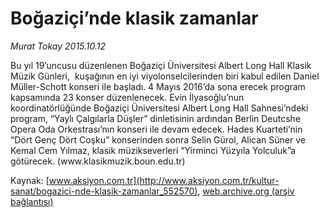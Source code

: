 # Boğaziçi’nde klasik zamanlar

*Murat Tokay 2015.10.12*

<div class="pNewsDetailMainContent ctx_content" itemprop="articleBody">
 <p>
  Bu yıl 19’uncusu düzenlenen Boğaziçi Üniversitesi Albert Long Hall Klasik Müzik Günleri,  kuşağının en iyi viyolonselcilerinden biri kabul edilen Daniel Müller-Schott konseri ile başladı. 4 Mayıs 2016’da sona erecek program kapsamında 23 konser düzenlenecek. Evin İlyasoğlu’nun koordinatörlüğünde Boğaziçi Üniversitesi Albert Long Hall Sahnesi’ndeki program, “Yaylı Çalgılarla Düşler” dinletisinin ardından Berlin Deutcshe Opera Oda Orkestrası’nın konseri ile devam edecek. Hades Kuarteti’nin “Dört Genç Dört Coşku” konserinden sonra Selin Gürol, Alican Süner ve Kemal Cem Yılmaz, klasik müzikseverleri “Yirminci Yüzyıla Yolculuk”a götürecek. (www.klasikmuzik.boun.edu.tr)
 </p>
</div>


Kaynak: [www.aksiyon.com.tr](http://www.aksiyon.com.tr/kultur-sanat/bogazici-nde-klasik-zamanlar_552570), [web.archive.org (arşiv bağlantısı)](http://web.archive.org/web/20160204033246/http://www.aksiyon.com.tr/kultur-sanat/bogazici-nde-klasik-zamanlar_552570)

